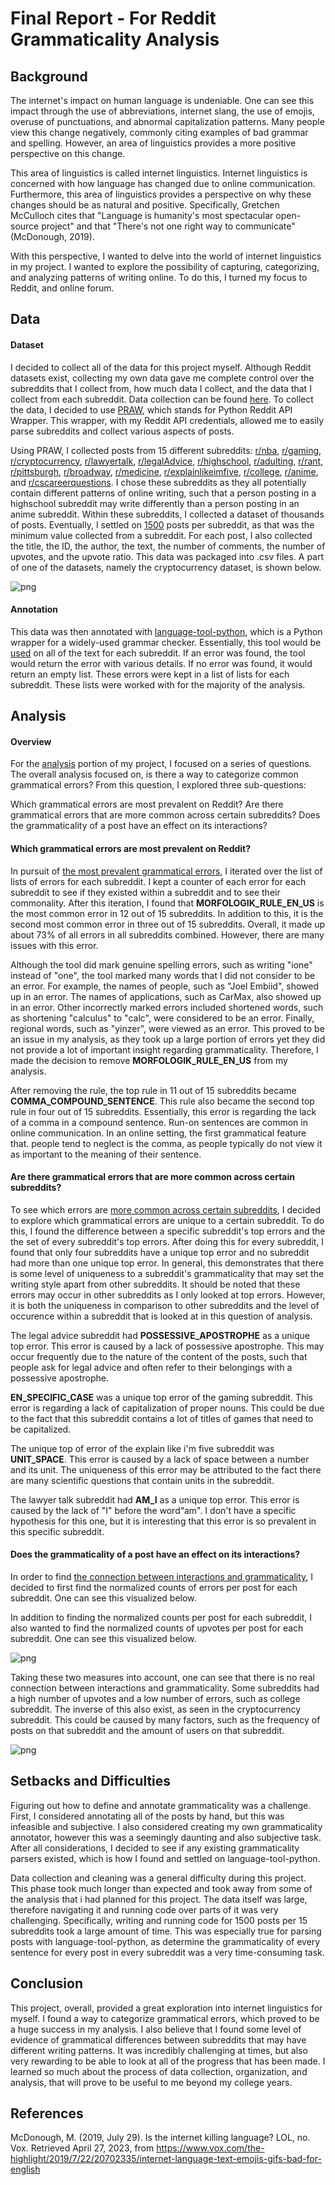 # Final Report - For Reddit Grammaticality Analysis


## Background

The internet's impact on human language is undeniable. One can see this impact through the use of abbreviations, internet slang, the use of emojis, overuse of punctuations, and abnormal capitalization patterns. Many people view this change negatively, commonly citing examples of bad grammar and spelling. However, an area of linguistics provides a more positive perspective on this change.

This area of linguistics is called internet linguistics. Internet linguistics is concerned with how language has changed due to online communication. Furthermore, this area of linguistics provides a perspective on why these changes should be as natural and positive. Specifically, Gretchen McCulloch cites that "Language is humanity's most spectacular open-source project" and that "There's not one right way to communicate"(McDonough, 2019).

With this perspective, I wanted to delve into the world of internet linguistics in my project. I wanted to explore the possibility of capturing, categorizing, and analyzing patterns of writing online. To do this, I turned my focus to Reddit, and online forum.

## Data

#### Dataset

I decided to collect all of the data for this project myself. Although Reddit datasets exist, collecting my own data gave me complete control over the subreddits that I collect from, how much data I collect, and the data that I collect from each subreddit. Data collection can be found [here](https://nbviewer.org/github/Data-Science-for-Linguists-2023/For-Reddit-Grammaticality-Analysis/blob/main/notebooks/dataCollection.ipynb). To collect the data, I decided to use [PRAW](https://praw.readthedocs.io/en/stable/), which stands for Python Reddit API Wrapper. This wrapper, with my Reddit API credentials, allowed me to easily parse subreddits and collect various aspects of posts.

Using PRAW, I collected posts from 15 different subreddits: [r/nba](https://nbviewer.org/github/Data-Science-for-Linguists-2023/For-Reddit-Grammaticality-Analysis/blob/main/notebooks/dataCollection.ipynb#NBA-Subreddit), [r/gaming](https://nbviewer.org/github/Data-Science-for-Linguists-2023/For-Reddit-Grammaticality-Analysis/blob/main/notebooks/dataCollection.ipynb#Gaming-Subreddit), [r/cryptocurrency](https://nbviewer.org/github/Data-Science-for-Linguists-2023/For-Reddit-Grammaticality-Analysis/blob/main/notebooks/dataCollection.ipynb#Cryptocurrency-Subreddit), [r/lawyertalk](https://nbviewer.org/github/Data-Science-for-Linguists-2023/For-Reddit-Grammaticality-Analysis/blob/main/notebooks/dataCollection.ipynb#Lawyer-Talk-Subreddit), [r/legalAdvice](https://nbviewer.org/github/Data-Science-for-Linguists-2023/For-Reddit-Grammaticality-Analysis/blob/main/notebooks/dataCollection.ipynb#Legal-Advice-Subreddit), [r/highschool](https://nbviewer.org/github/Data-Science-for-Linguists-2023/For-Reddit-Grammaticality-Analysis/blob/main/notebooks/dataCollection.ipynb#Highschool-Subreddit), [r/adulting](https://nbviewer.org/github/Data-Science-for-Linguists-2023/For-Reddit-Grammaticality-Analysis/blob/main/notebooks/dataCollection.ipynb#Adulting-Subreddit), [r/rant](https://nbviewer.org/github/Data-Science-for-Linguists-2023/For-Reddit-Grammaticality-Analysis/blob/main/notebooks/dataCollection.ipynb#Rant-Subreddit), [r/pittsburgh](https://nbviewer.org/github/Data-Science-for-Linguists-2023/For-Reddit-Grammaticality-Analysis/blob/main/notebooks/dataCollection.ipynb#Pittsburgh-Subreddit), [r/broadway](https://nbviewer.org/github/Data-Science-for-Linguists-2023/For-Reddit-Grammaticality-Analysis/blob/main/notebooks/dataCollection.ipynb#Broadway-Subreddit), [r/medicine](https://nbviewer.org/github/Data-Science-for-Linguists-2023/For-Reddit-Grammaticality-Analysis/blob/main/notebooks/dataCollection.ipynb#Medicine-Subreddit), [r/explainlikeimfive](https://nbviewer.org/github/Data-Science-for-Linguists-2023/For-Reddit-Grammaticality-Analysis/blob/main/notebooks/dataCollection.ipynb#Explain-Like-I%27m-Five-Subreddit), [r/college](https://nbviewer.org/github/Data-Science-for-Linguists-2023/For-Reddit-Grammaticality-Analysis/blob/main/notebooks/dataCollection.ipynb#College-Subreddit), [r/anime](https://nbviewer.org/github/Data-Science-for-Linguists-2023/For-Reddit-Grammaticality-Analysis/blob/main/notebooks/dataCollection.ipynb#Anime-Subreddit), and [r/cscareerquestions](https://nbviewer.org/github/Data-Science-for-Linguists-2023/For-Reddit-Grammaticality-Analysis/blob/main/notebooks/dataCollection.ipynb#CS-Career-Questions-Subreddit). I chose these subreddits as they all potentially contain different patterns of online writing, such that a person posting in a highschool subreddit may write differently than a person posting in an anime subreddit. Within these subreddits, I collected a dataset of thousands of posts. Eventually, I settled on [1500](https://nbviewer.org/github/Data-Science-for-Linguists-2023/For-Reddit-Grammaticality-Analysis/blob/main/notebooks/dataOrganization.ipynb#Dropping-Entries) posts per subreddit, as that was the minimum value collected from a subreddit. For each post, I also collected the title, the ID, the author, the text, the number of comments, the number of upvotes, and the upvote ratio. This data was packaged into .csv files. A part of one of the datasets, namely the cryptocurrency dataset, is shown below.

![png](images/dataset_image.png)

#### Annotation

This data was then annotated with [language-tool-python](https://pypi.org/project/language-tool-python/), which is a Python wrapper for a widely-used grammar checker. Essentially, this tool would be [used](https://nbviewer.org/github/Data-Science-for-Linguists-2023/For-Reddit-Grammaticality-Analysis/blob/main/notebooks/dataAnalysis1.ipynb#Language-Tool-Demonstration) on all of the text for each subreddit. If an error was found, the tool would return the error with various details. If no error was found, it would return an empty list. These errors were kept in a list of lists for each subreddit. These lists were worked with for the majority of the analysis.


## Analysis

#### Overview

For the [analysis](https://nbviewer.org/github/Data-Science-for-Linguists-2023/For-Reddit-Grammaticality-Analysis/blob/main/notebooks/dataAnalysis2.ipynb) portion of my project, I focused on a series of questions. The overall analysis focused on, is there a way to categorize common grammatical errors? From this question, I explored three sub-questions: 

Which grammatical errors are most prevalent on Reddit?
Are there grammatical errors that are more common across certain subreddits?
Does the grammaticality of a post have an effect on its interactions?

#### Which grammatical errors are most prevalent on Reddit? 

In pursuit of [the most prevalent grammatical errors](https://nbviewer.org/github/Data-Science-for-Linguists-2023/For-Reddit-Grammaticality-Analysis/blob/main/notebooks/dataAnalysis2.ipynb#Top-Error-Analysis), I iterated over the list of lists of errors for each subreddit. I kept a counter of each error for each subreddit to see if they existed within a subreddit and to see their commonality. After this iteration, I found that **MORFOLOGIK_RULE_EN_US** is the most common error in 12 out of 15 subreddits. In addition to this, it is the second most common error in three out of 15 subreddits. Overall, it made up about 73% of all errors in all subreddits combined. However, there are many issues with this error.

Although the tool did mark genuine spelling errors, such as writing "ione"  instead of "one", the tool marked many words that I did not consider to be an error. For example, the names of people, such as "Joel Embiid", showed up in an error. The names of applications, such as CarMax, also showed up in an error. Other incorrectly marked errors included shortened words, such as shortening "calculus" to "calc",  were considered to be an error. Finally, regional words, such as "yinzer", were viewed as an error. This proved to be an issue in my analysis, as they took up a large portion of errors yet they did not provide a lot of important insight regarding grammaticality. Therefore, I made the decision to remove **MORFOLOGIK_RULE_EN_US** from my analysis.

After removing the rule, the top rule in 11 out of 15 subreddits became **COMMA_COMPOUND_SENTENCE**. This rule also became the second top rule in four out of 15 subreddits. Essentially, this error is regarding the lack of a comma in a compound sentence. Run-on sentences are common in online communication. In an online setting, the first grammatical feature that. people tend to neglect is the comma, as people typically do not view it as important to the meaning of their sentence.

#### Are there grammatical errors that are more common across certain subreddits? 

To see which errors are [more common across certain subreddits](https://nbviewer.org/github/Data-Science-for-Linguists-2023/For-Reddit-Grammaticality-Analysis/blob/main/notebooks/dataAnalysis2.ipynb#Comparison-Across-Subreddits), I decided to explore which grammatical errors are unique to a certain subreddit. To do this, I found the difference between a specific subreddit's top errors and the the set of every subreddit's top errors. After doing this for every subreddit, I found that only four subreddits have a unique top error and no subreddit had more than one unique top error. In general, this demonstrates that there is some level of uniqueness to a subreddit's grammaticality that may set the writing style apart from other subreddits. It should be noted that these errors may occur in other subreddits as I only looked at top errors. However, it is both the uniqueness in comparison to other subreddits and the level of occurence within a subreddit that is looked at in this question of analysis.

The legal advice subreddit had **POSSESSIVE_APOSTROPHE** as a unique top error. This error is caused by a lack of possessive apostrophe. This may occur frequently due to the nature of the content of the posts, such that people ask for legal advice and often refer to their belongings with a possessive apostrophe.

 **EN_SPECIFIC_CASE** was a unique top error of the gaming subreddit. This error is regarding a lack of capitalization of proper nouns. This could be due to the fact that this subreddit contains a lot of titles of games that need to be capitalized.

The unique top of error of the explain like i'm five subreddit was **UNIT_SPACE**. This error is caused by a lack of space between a number and its unit.  The uniqueness of this error may be attributed to the fact there are many scientific questions that contain units in the subreddit.

The lawyer talk subreddit had **AM_I** as a unique top error. This error is caused by the lack of "I" before the word“am". I don't have a specific hypothesis for this one, but it is interesting that this error is so prevalent in this specific subreddit.

####  Does the grammaticality of a post have an effect on its interactions?


In order to find [the connection between interactions and grammaticality](https://nbviewer.org/github/Data-Science-for-Linguists-2023/For-Reddit-Grammaticality-Analysis/blob/main/notebooks/dataAnalysis2.ipynb#Upvote-Analysis), I decided to first find the normalized counts of errors per post for each subreddit. One can see this visualized below.

In addition to finding the normalized counts per post for each subreddit, I also wanted to find the normalized counts of upvotes per post for each subreddit.  One can see this visualized below.

![png](images/upvotes.png)

Taking these two measures into account, one can see that there is no real connection between interactions and grammaticality. Some subreddits had a high number of upvotes and a low number of errors, such as college subreddit. The inverse of this also exist, as seen in the cryptocurrency subreddit. This could be caused by many factors, such as the frequency of posts on that subreddit and the amount of users on that subreddit.

![png](images/errors.png)

## Setbacks and Difficulties

Figuring out how to define and annotate grammaticality was a challenge. First, I considered annotating all of the posts by hand, but this was infeasible and subjective. I also considered creating my own grammaticality annotator, however this was a seemingly daunting and also subjective task. After all considerations, I decided to see if any existing grammaticality parsers existed, which is how I found and settled on language-tool-python.

Data collection and cleaning was a general difficulty during this project. This phase took much longer than expected and took away from some of the analysis that i had planned for this project. The data itself was large, therefore navigating it and running code over parts of it was very challenging. Specifically, writing and running code for 1500 posts per 15 subreddits took a large amount of time. This was especially true for parsing posts with language-tool-python, as determine the grammaticality of every sentence for every post in every subreddit was a very time-consuming task.

## Conclusion

This project, overall, provided a great exploration into internet linguistics for myself. I found a way to categorize grammatical errors, which proved to be a huge success in my analysis. I also believe that I found some level of evidence of grammatical differences between subreddits that may have different writing patterns. It was incredibly challenging at times, but also very rewarding to be able to look at all of the progress that has been made.  I learned so much about the process of data collection, organization, and analysis, that will prove to be useful to me beyond my college years.

## References

McDonough, M. (2019, July 29). Is the internet killing language? LOL, no. Vox. Retrieved April 27, 2023, from https://www.vox.com/the-highlight/2019/7/22/20702335/internet-language-text-emojis-gifs-bad-for-english 
